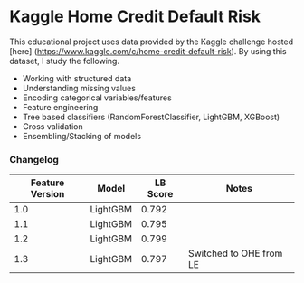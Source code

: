 # Kaggle Home Credit Default Risk

This educational project uses data provided by the Kaggle challenge hosted [here] (https://www.kaggle.com/c/home-credit-default-risk).  By using this dataset, I study the following.

- Working with structured data
- Understanding missing values
- Encoding categorical variables/features
- Feature engineering
- Tree based classifiers (RandomForestClassifier, LightGBM, XGBoost)
- Cross validation
- Ensembling/Stacking of models 

### Changelog

|  Feature Version  | Model    | LB Score | Notes                   |
|-------------------|----------|----------|-------------------------|
|       1.0         | LightGBM |   0.792  |                         |
|       1.1         | LightGBM |   0.795  |                         |
|       1.2         | LightGBM |   0.799  |                         |
|       1.3         | LightGBM |   0.797  | Switched to OHE from LE |